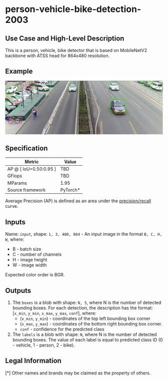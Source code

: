 # person-vehicle-bike-detection-2003

## Use Case and High-Level Description

This is a person, vehicle, bike detector that is based on MobileNetV2
backbone with ATSS head for 864x480 resolution.

## Example

![](./person-vehicle-bike-detection-2003.png)

## Specification

| Metric                          | Value                                     |
|---------------------------------|-------------------------------------------|
| AP @ [ IoU=0.50:0.95 ]          | TBD                                       |
| GFlops                          | TBD                                       |
| MParams                         | 1.95                                      |
| Source framework                | PyTorch\*                                 |

Average Precision (AP) is defined as an area under
the [precision/recall](https://en.wikipedia.org/wiki/Precision_and_recall)
curve.

## Inputs

Name: `input`, shape: `1, 3, 480, 864` - An input image in the format `B, C, H, W`,
where:

- B - batch size
- C - number of channels
- H - image height
- W - image width

Expected color order is BGR.

## Outputs

1. The `boxes` is a blob with shape: `N, 5`, where N is the number of detected
   bounding boxes. For each detection, the description has the format:
   [`x_min`, `y_min`, `x_max`, `y_max`, `conf`],
   where:
    - (`x_min`, `y_min`) - coordinates of the top left bounding box corner
    - (`x_max`, `y_max`) - coordinates of the bottom right bounding box corner.
    - `conf` - confidence for the predicted class
2. The `labels` is a blob with shape: `N`, where N is the number of detected
   bounding boxes. The value of each label is equal to predicted class ID
   (0 - vehicle, 1 - person, 2 - bike).

## Legal Information
[*] Other names and brands may be claimed as the property of others.

